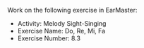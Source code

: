 Work on the following exercise in EarMaster:
- Activity: Melody Sight-Singing
- Exercise Name: Do, Re, Mi, Fa
- Exercise Number: 8.3
